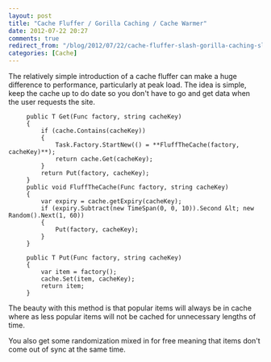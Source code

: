 ```yaml
---
layout: post
title: "Cache Fluffer / Gorilla Caching / Cache Warmer"
date: 2012-07-22 20:27
comments: true
redirect_from: "/blog/2012/07/22/cache-fluffer-slash-gorilla-caching-slash-cache-warmer/"
categories: [Cache]
---
```

The relatively simple introduction of a cache fluffer can make a huge difference to performance, particularly at peak load. The idea is simple, keep the cache up to do date so you don't have to go and get data when the user requests the site.

         public T Get(Func factory, string cacheKey)  
         {  
             if (cache.Contains(cacheKey))  
             {  
                 Task.Factory.StartNew(() = **FluffTheCache(factory, cacheKey)**);  
                 return cache.Get(cacheKey);  
             }  
             return Put(factory, cacheKey);  
         }
         public void FluffTheCache(Func factory, string cacheKey)  
         {  
             var expiry = cache.getExpiry(cacheKey);  
             if (expiry.Subtract(new TimeSpan(0, 0, 10)).Second &lt; new Random().Next(1, 60))  
             {  
                 Put(factory, cacheKey);  
             }  
         }
 
         public T Put(Func factory, string cacheKey)  
         {  
             var item = factory();  
             cache.Set(item, cacheKey);  
             return item;  
         } 

The beauty with this method is that popular items will always be in cache where as less popular items will not be cached for unnecessary lengths of time. 

You also get some randomization mixed in for free meaning that items don't come out of sync at the same time.  